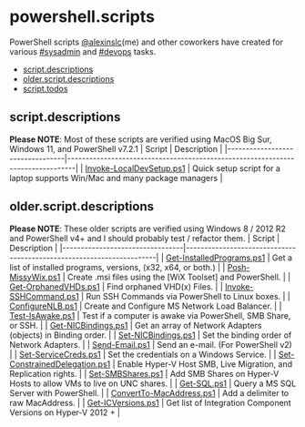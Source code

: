 # powershell.scripts
PowerShell scripts [@alexinslc](https://twitter.com/alexinslc)(me) and other coworkers have created for various [#sysadmin](https://twitter.com/search?q=%23sysadmin) and [#devops](https://twitter.com/search?q=%23devops) tasks.  


* [script.descriptions](https://github.com/alexinslc/powershell#scriptdescriptions)
* [older.script.descriptions](https://github.com/alexinslc/powershell#olderscriptdescriptions)
* [script.todos](https://github.com/alexinslc/powershell#scripttodos)


## script.descriptions
**Please NOTE**: Most of these scripts are verified using MacOS Big Sur, Windows 11, and PowerShell v7.2.1
| Script                          | Description                                                                    |
|---------------------------------|--------------------------------------------------------------------------------|
| [Invoke-LocalDevSetup.ps1]      | Quick setup script for a laptop supports Win/Mac and many package managers |


## older.script.descriptions
**Please NOTE**: These older scripts are verified using Windows 8 / 2012 R2 and PowerShell v4+ and I should probably test / refactor them.
| Script                          | Description                                                          |
|---------------------------------|----------------------------------------------------------------------|
| [Get-InstalledPrograms.ps1]     | Get a list of installed programs, versions, (x32, x64, or both.)     |
| [Posh-MissyWix.ps1]             | Create .msi files using the [WiX Toolset] and PowerShell.            |
| [Get-OrphanedVHDs.ps1]          | Find orphaned VHD(x) Files.                                          |
| [Invoke-SSHCommand.ps1]         | Run SSH Commands via PowerShell to Linux boxes.                      |
| [ConfigureNLB.ps1]              | Create and Configure MS Network Load Balancer.                       |
| [Test-IsAwake.ps1]              | Test if a computer is awake via PowerShell, SMB Share, or SSH.       |
| [Get-NICBindings.ps1]           | Get an array of Network Adapters (objects) in Binding order.         |
| [Set-NICBindings.ps1]           | Set the binding order of Network Adapters.                           |
| [Send-Email.ps1]                | Send an e-mail. (For PowerShell v2)                                  |
| [Set-ServiceCreds.ps1]          | Set the credentials on a Windows Service.                            |
| [Set-ConstrainedDelegation.ps1] | Enable Hyper-V Host SMB, Live Migration, and Replication rights.     |
| [Set-SMBShares.ps1]             | Add SMB Shares on Hyper-V Hosts to allow VMs to live on UNC shares.  |
| [Get-SQL.ps1]                   | Query a MS SQL Server with PowerShell.                               |
| [ConvertTo-MacAddress.ps1]      | Add a delimiter to raw MacAddress.                                   |
| [Get-ICVersions.ps1]            | Get list of Integration Component Versions on Hyper-V 2012 +         |

<!-- Links for the table -->
[Get-InstalledPrograms.ps1]: https://github.com/alexinslc/powershell/blob/master/Get-InstalledPrograms.ps1
[Posh-MissyWix.ps1]: https://github.com/alexinslc/powershell/blob/master/Posh-MissyWix.ps1
[Get-OrphanedVHDs.ps1]: https://github.com/alexinslc/powershell/blob/master/Get-OrphanedVHDs.ps1
[Invoke-SSHCommand.ps1]: https://github.com/alexinslc/powershell/blob/master/Invoke-SSHCommand.ps1
[ConfigureNLB.ps1]: https://github.com/alexinslc/powershell/blob/master/ConfigureNLB.ps1
[Test-IsAwake.ps1]: https://github.com/alexinslc/powershell/blob/master/Test-IsAwake.ps1
[Get-NICBindings.ps1]: https://github.com/alexinslc/powershell/blob/master/Get-NICBindings.ps1
[Set-NICBindings.ps1]: https://github.com/alexinslc/powershell/blob/master/Set-NICBindings.ps1
[Send-Email.ps1]: https://github.com/alexinslc/powershell/blob/master/Send-Email.ps1
[Set-ServiceCreds.ps1]: https://github.com/alexinslc/powershell/blob/master/Set-ServiceCreds.ps1
[Set-ConstrainedDelegation.ps1]: https://github.com/alexinslc/powershell/blob/master/Set-ConstrainedDelegation.ps1
[Set-SMBShares.ps1]: https://github.com/alexinslc/powershell/blob/master/Set-SMBShares.ps1
[Get-SQL.ps1]: https://github.com/alexinslc/powershell/blob/master/Get-SQL.ps1
[ConvertTo-MacAddress.ps1]: https://github.com/alexinslc/powershell/blob/master/ConvertTo-MacAddress.ps1
[Get-ICVersions.ps1]: https://github.com/alexinslc/powershell/blob/master/Get-ICVersions.ps1
[Invoke-LocalDevSetup.ps1]: https://github.com/alexinslc/powershell/blob/master/Invoke-LocalDevSetup.ps1